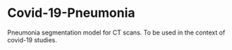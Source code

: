 # Covid-19-Pneumonia
Pneumonia segmentation model for CT scans. To be used in the context of covid-19 studies.

